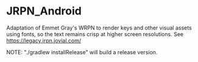 # JRPN_Android
Adaptation of Emmet Gray's WRPN to render keys and other visual assets using fonts,
so the text remains crisp at higher screen resolutions.  See https://legacy.jrpn.jovial.com/

NOTE:  "./gradlew installRelease" will build a release version.
